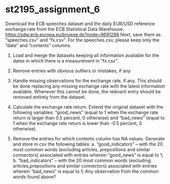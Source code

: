 # st2195_assignment_6

Download the ECB speeches dataset and the daily EUR/USD reference exchange rate from the ECB Statistical Data Warehouse. https://sdw.ecb.europa.eu/browse.do?node=9691296
Next, save them as “speeches.csv” and “fx.csv”. For the speeches.csv, please keep only the “date” and “contents” columns.

1. Load and merge the datasets keeping all information available for the dates in which there is a measurement in “fx.csv”. 
 
2. Remove entries with obvious outliers or mistakes, if any. 

3. Handle missing observations for the exchange rate, if any. This should be done replacing any missing exchange rate with the latest information available. Whenever this cannot be done, the relevant entry should be removed entirely from the dataset.

4. Calculate the exchange rate return. Extend the original dataset with the following variables: “good_news” (equal to 1 when the exchange rate return is larger than 0.5 percent, 0 otherwise) and “bad_news” (equal to 1 when the exchange rate return is lower than -0.5 percent, 0 otherwise).

5. Remove the entries for which contents column has NA values. Generate and store in csv the following tables:
a. “good_indicators” – with the 20 most common words (excluding articles, prepositions and similar connectors) associated with entries wherein “good_news” is equal to 1;
b. “bad_indicators” – with the 20 most common words (excluding articles,prepositions and similar connectors) associated with entries wherein “bad_news” is equal to 1;
Any observation from the common words found above?
